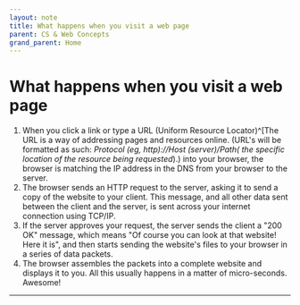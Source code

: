 ```yaml
---
layout: note
title: What happens when you visit a web page
parent: CS & Web Concepts
grand_parent: Home
---
```


# What happens when you visit a web page

1. When you click a link or type a URL (Uniform Resource Locator)^[The URL is a way of addressing pages and resources online. (URL's will be formatted as such: _Protocol (eg, http)://Host (server)/Path( the specific location of the resource being requested_).) into your browser, the browser is matching the IP address in the DNS from your browser to the server.
2. The browser sends an HTTP request to the server, asking it to send a copy of the website to your client. This message, and all other data sent between the client and the server, is sent across your internet connection using TCP/IP.
3. If the server approves your request, the server sends the client a "200 OK" message, which means "Of course you can look at that website! Here it is", and then starts sending the website's files to your browser in a series of data packets.
4. The browser assembles the packets into a complete website and displays it to you. All this usually happens in a matter of micro-seconds. Awesome!

---
